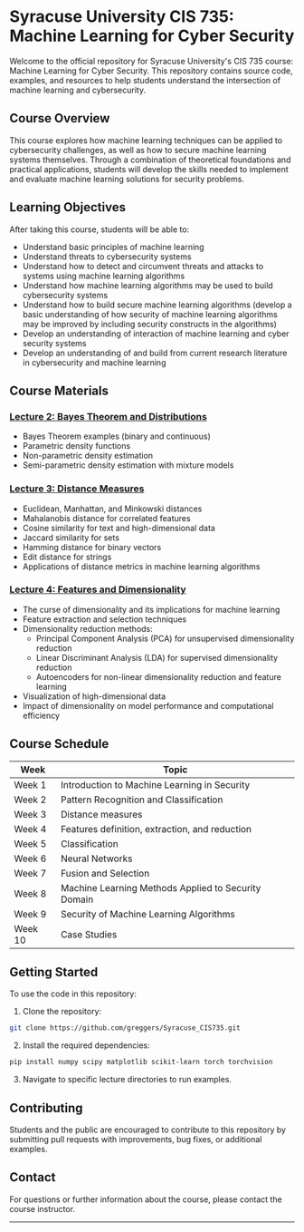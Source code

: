 # Syracuse University CIS 735: Machine Learning for Cyber Security

Welcome to the official repository for Syracuse University's CIS 735 course: Machine Learning for Cyber Security. This repository contains source code, examples, and resources to help students understand the intersection of machine learning and cybersecurity.

## Course Overview

This course explores how machine learning techniques can be applied to cybersecurity challenges, as well as how to secure machine learning systems themselves. Through a combination of theoretical foundations and practical applications, students will develop the skills needed to implement and evaluate machine learning solutions for security problems.

## Learning Objectives

After taking this course, students will be able to:

- Understand basic principles of machine learning
- Understand threats to cybersecurity systems
- Understand how to detect and circumvent threats and attacks to systems using machine learning algorithms
- Understand how machine learning algorithms may be used to build cybersecurity systems
- Understand how to build secure machine learning algorithms (develop a basic understanding of how security of machine learning algorithms may be improved by including security constructs in the algorithms)
- Develop an understanding of interaction of machine learning and cyber security systems
- Develop an understanding of and build from current research literature in cybersecurity and machine learning

## Course Materials

### [Lecture 2: Bayes Theorem and Distributions](./Lecture_2_Bayes_Theorem_and_Distributions)
- Bayes Theorem examples (binary and continuous)
- Parametric density functions
- Non-parametric density estimation
- Semi-parametric density estimation with mixture models

### [Lecture 3: Distance Measures](./Lecture_3_Distance_Measures)
- Euclidean, Manhattan, and Minkowski distances
- Mahalanobis distance for correlated features
- Cosine similarity for text and high-dimensional data
- Jaccard similarity for sets
- Hamming distance for binary vectors
- Edit distance for strings
- Applications of distance metrics in machine learning algorithms

### [Lecture 4: Features and Dimensionality](./Lecture_4_Features_and_Dimensionality)
- The curse of dimensionality and its implications for machine learning
- Feature extraction and selection techniques
- Dimensionality reduction methods:
  - Principal Component Analysis (PCA) for unsupervised dimensionality reduction
  - Linear Discriminant Analysis (LDA) for supervised dimensionality reduction
  - Autoencoders for non-linear dimensionality reduction and feature learning
- Visualization of high-dimensional data
- Impact of dimensionality on model performance and computational efficiency

## Course Schedule

| Week | Topic |
|------|-------|
| Week 1 | Introduction to Machine Learning in Security |
| Week 2 | Pattern Recognition and Classification |
| Week 3 | Distance measures |
| Week 4 | Features definition, extraction, and reduction |
| Week 5 | Classification |
| Week 6 | Neural Networks |
| Week 7 | Fusion and Selection |
| Week 8 | Machine Learning Methods Applied to Security Domain |
| Week 9 | Security of Machine Learning Algorithms |
| Week 10 | Case Studies |

## Getting Started

To use the code in this repository:

1. Clone the repository:
```bash
git clone https://github.com/greggers/Syracuse_CIS735.git
```

2. Install the required dependencies:
```bash
pip install numpy scipy matplotlib scikit-learn torch torchvision
```

3. Navigate to specific lecture directories to run examples.

## Contributing

Students and the public are encouraged to contribute to this repository by submitting pull requests with improvements, bug fixes, or additional examples.

## Contact

For questions or further information about the course, please contact the course instructor.

---
